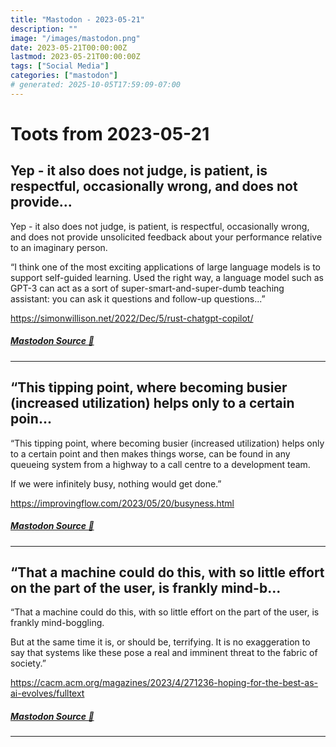 ```yaml
---
title: "Mastodon - 2023-05-21"
description: ""
image: "/images/mastodon.png"
date: 2023-05-21T00:00:00Z
lastmod: 2023-05-21T00:00:00Z
tags: ["Social Media"]
categories: ["mastodon"]
# generated: 2025-10-05T17:59:09-07:00
---
```


# Toots from 2023-05-21

## Yep - it also does not judge, is patient, is respectful, occasionally wrong, and does not provide...

Yep - it also does not judge, is patient, is respectful, occasionally wrong, and does not provide unsolicited feedback about your performance relative to an imaginary person.

“I think one of the most exciting applications of large language models is to support self-guided learning. Used the right way, a language model such as GPT-3 can act as a sort of super-smart-and-super-dumb teaching assistant: you can ask it questions and follow-up questions...”

<https://simonwillison.net/2022/Dec/5/rust-chatgpt-copilot/>

##### [Mastodon Source 🐘](https://hachyderm.io/@mweagle/110408096640367862)

---

## “This tipping point, where becoming busier (increased utilization) helps only to a certain poin...

“This tipping point, where becoming busier (increased utilization) helps only to a certain point and then makes things worse, can be found in any queueing system from a highway to a call centre to a development team.

If we were infinitely busy, nothing would get done.”

<https://improvingflow.com/2023/05/20/busyness.html>

##### [Mastodon Source 🐘](https://hachyderm.io/@mweagle/110408047064263709)

---

## “That a machine could do this, with so little effort on the part of the user, is frankly mind-b...

“That a machine could do this, with so little effort on the part of the user, is frankly mind-boggling.

But at the same time it is, or should be, terrifying. It is no exaggeration to say that systems like these pose a real and imminent threat to the fabric of society.”

<https://cacm.acm.org/magazines/2023/4/271236-hoping-for-the-best-as-ai-evolves/fulltext>

##### [Mastodon Source 🐘](https://hachyderm.io/@mweagle/110404481983365636)

---

